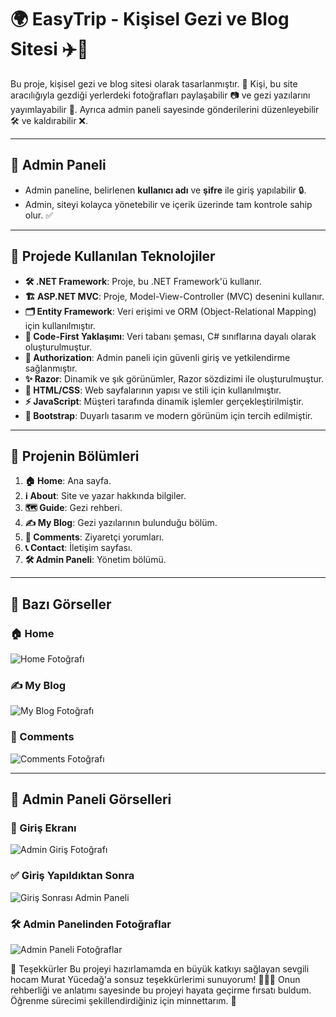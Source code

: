 
# 🌍 **EasyTrip - Kişisel Gezi ve Blog Sitesi** ✈️📸

Bu proje, kişisel gezi ve blog sitesi olarak tasarlanmıştır. 👣 Kişi, bu site aracılığıyla gezdiği yerlerdeki fotoğrafları paylaşabilir 📷 ve gezi yazılarını yayımlayabilir 📝. Ayrıca admin paneli sayesinde gönderilerini düzenleyebilir 🛠️ ve kaldırabilir ❌.

---

## 👤 **Admin Paneli**
- Admin paneline, belirlenen **kullanıcı adı** ve **şifre** ile giriş yapılabilir 🔒.
- Admin, siteyi kolayca yönetebilir ve içerik üzerinde tam kontrole sahip olur. ✅

---

## 🚀 **Projede Kullanılan Teknolojiler**
- **🛠️ .NET Framework**: Proje, bu .NET Framework'ü kullanır.
- **🏗️ ASP.NET MVC**: Proje, Model-View-Controller (MVC) desenini kullanır.
- **🗂️ Entity Framework**: Veri erişimi ve ORM (Object-Relational Mapping) için kullanılmıştır.
- **📜 Code-First Yaklaşımı**: Veri tabanı şeması, C# sınıflarına dayalı olarak oluşturulmuştur.
- **🔑 Authorization**: Admin paneli için güvenli giriş ve yetkilendirme sağlanmıştır.
- **✨ Razor**: Dinamik ve şık görünümler, Razor sözdizimi ile oluşturulmuştur.
- **🎨 HTML/CSS**: Web sayfalarının yapısı ve stili için kullanılmıştır.
- **⚡ JavaScript**: Müşteri tarafında dinamik işlemler gerçekleştirilmiştir.
- **📐 Bootstrap**: Duyarlı tasarım ve modern görünüm için tercih edilmiştir.

---

## 🌟 **Projenin Bölümleri**
1. **🏠 Home**: Ana sayfa.
2. **ℹ️ About**: Site ve yazar hakkında bilgiler.
3. **🗺️ Guide**: Gezi rehberi.
4. **✍️ My Blog**: Gezi yazılarının bulunduğu bölüm.
5. **💬 Comments**: Ziyaretçi yorumları.
6. **📞 Contact**: İletişim sayfası.
7. **🛠️ Admin Paneli**: Yönetim bölümü.

---

## 📸 **Bazı Görseller**
### **🏠 Home**
![Home Fotoğrafı](#)

### **✍️ My Blog**
![My Blog Fotoğrafı](#)

### **💬 Comments**
![Comments Fotoğrafı](#)

---

## 👤 **Admin Paneli Görselleri**

### **🔑 Giriş Ekranı**
![Admin Giriş Fotoğrafı](#)

### **✅ Giriş Yapıldıktan Sonra**
![Giriş Sonrası Admin Paneli](#)

### **🛠️ Admin Panelinden Fotoğraflar**
![Admin Paneli Fotoğraflar](#)



🎉 Teşekkürler
Bu projeyi hazırlamamda en büyük katkıyı sağlayan sevgili hocam Murat Yücedağ'a sonsuz teşekkürlerimi sunuyorum! 🙏👨‍🏫 
Onun rehberliği ve anlatımı sayesinde bu projeyi hayata geçirme fırsatı buldum.
Öğrenme sürecimi şekillendirdiğiniz için minnettarım. 👏


